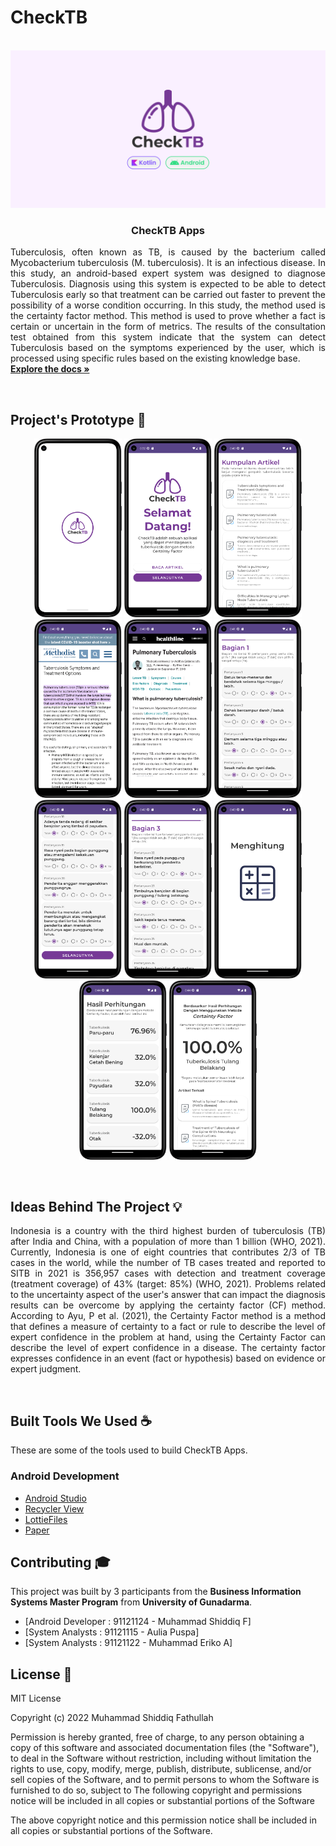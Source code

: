 # CheckTB

<!-- PROJECT LOGO -->
<p align="center">
  <br>
  <img  width="1280px" src="https://github.com/mas-diq/CheckTB/blob/master/Preview.png" />
  <h3 align="center">CheckTB Apps</h3>
  <p align="justify">
    Tuberculosis, often known as TB, is caused by the bacterium called Mycobacterium tuberculosis (M. tuberculosis). It is an infectious disease. In this study, an android-based expert system was designed to diagnose Tuberculosis. Diagnosis using this system is expected to be able to detect Tuberculosis early so that treatment can be carried out faster to prevent the possibility of a worse condition occurring. In this study, the method used is the certainty factor method. This method is used to prove whether a fact is certain or uncertain in the form of metrics. The results of the consultation test obtained from this system indicate that the system can detect Tuberculosis based on the symptoms experienced by the user, which is processed using specific rules based on the existing knowledge base.
    <br />
    <a href="https://github.com/mas-diq/CrimeLessApps/tree/master"><strong>Explore the docs »</strong></a>
  </p>
</p>
<br>

<!-- ABOUT THE PROJECT -->

## Project's Prototype :star2:

<p align="center">
<img  width="140px" src="https://github.com/mas-diq/CheckTB/blob/master/captures/SS_1.png" />
<img  width="140px" src="https://github.com/mas-diq/CheckTB/blob/master/captures/Screenshot_20221219_083237.png" />
<img  width="140px" src="https://github.com/mas-diq/CheckTB/blob/master/captures/Screenshot_20221219_084003.png" />
<img  width="140px" src="https://github.com/mas-diq/CheckTB/blob/master/captures/Screenshot_20221219_084012.png" />
<img  width="140px" src="https://github.com/mas-diq/CheckTB/blob/master/captures/Screenshot_20221219_084027.png" />
<img  width="140px" src="https://github.com/mas-diq/CheckTB/blob/master/captures/Screenshot_20221219_084149.png" />
<img  width="140px" src="https://github.com/mas-diq/CheckTB/blob/master/captures/Screenshot_20221219_084218.png" />
<img  width="140px" src="https://github.com/mas-diq/CheckTB/blob/master/captures/Screenshot_20221219_084229.png" />
<img  width="140px" src="https://github.com/mas-diq/CheckTB/blob/master/captures/Screenshot_20221219_084353.png" />
<img  width="140px" src="https://github.com/mas-diq/CheckTB/blob/master/captures/Screenshot_20221219_084403.png" />
<img  width="140px" src="https://github.com/mas-diq/CheckTB/blob/master/captures/Screenshot_20221219_084412.png" />
</p>
<br>

<!-- ABOUT THE PROJECT -->
## Ideas Behind The Project :bulb:
<p align="justify">
Indonesia is a country with the third highest burden of tuberculosis (TB) after India and China, with a population of more than 1 billion (WHO, 2021). Currently, Indonesia is one of eight countries that contributes 2/3 of TB cases in the world, while the number of TB cases treated and reported to SITB in 2021 is 356,957 cases with detection and treatment coverage (treatment coverage) of 43% (target: 85%) (WHO, 2021). Problems related to the uncertainty aspect of the user's answer that can impact the diagnosis results can be overcome by applying the certainty factor (CF) method. According to Ayu, P et al. (2021), the Certainty Factor method is a method that defines a measure of certainty to a fact or rule to describe the level of expert confidence in the problem at hand, using the Certainty Factor can describe the level of expert confidence in a disease. The certainty factor expresses confidence in an event (fact or hypothesis) based on evidence or expert judgment. 


</p>
<br>

## Built Tools We Used :coffee:
These are some of the tools used to build CheckTB Apps.

### Android Development
* [Android Studio](https://developer.android.com/studio)
* [Recycler View](https://developer.android.com/jetpack/androidx/releases/recyclerview)
* [LottieFiles](https://lottiefiles.com/)
* [Paper](https://journal.mediapublikasi.id/index.php/oktal/article/view/626)
  <br>

<!-- CONTRIBUTING -->
## Contributing :mortar_board:

This project was built by 3 participants from the **Business Information Systems Master Program** from **University of Gunadarma**.

* [Android Developer : 91121124 - Muhammad Shiddiq F]
* [System Analysts : 91121115 - Aulia Puspa]
* [System Analysts : 91121122 - Muhammad Eriko A]
  <br>

<!-- LICENSE -->

## License :page_facing_up:

MIT License

Copyright (c) 2022 Muhammad Shiddiq Fathullah

Permission is hereby granted, free of charge, to any person obtaining a copy of this software and
associated documentation files (the "Software"), to deal in the Software without restriction,
including without limitation the rights to use, copy, modify, merge, publish, distribute,
sublicense, and/or sell copies of the Software, and to permit persons to whom the Software is
furnished to do so, subject to The following copyright and permissions notice will be included in
all copies or substantial portions of the Software

The above copyright notice and this permission notice shall be included in all copies or substantial
portions of the Software.
